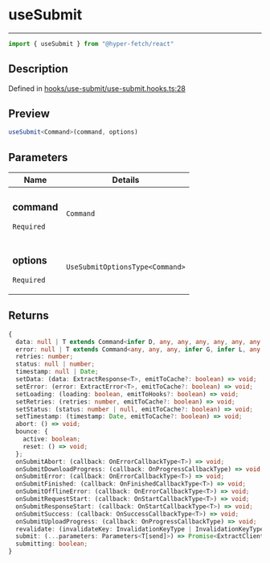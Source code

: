 

# useSubmit

<div class="api-docs__separator">

---

</div><div class="api-docs__import">

```ts
import { useSubmit } from "@hyper-fetch/react"
```

</div><div class="api-docs__section">

## Description

</div><div class="api-docs__description"><span class="api-docs__do-not-parse">



</span></div><p class="api-docs__definition">

Defined in [hooks/use-submit/use-submit.hooks.ts:28](https://github.com/BetterTyped/hyper-fetch/blob/3fe127e9/packages/react/src/hooks/use-submit/use-submit.hooks.ts#L28)

</p><div class="api-docs__section">

## Preview

</div><div class="api-docs__preview fn">

```ts
useSubmit<Command>(command, options)
```

</div><div class="api-docs__section">

## Parameters

</div><div class="api-docs__parameters"><table><thead><tr><th>Name</th><th>Details</th></tr></thead><tbody><tr param-data="command"><td class="api-docs__param-name required">

### command 

`Required`

</td><td class="api-docs__param-type">

`Command`

</td></tr><tr param-data="options"><td class="api-docs__param-name required">

### options 

`Required`

</td><td class="api-docs__param-type">

`UseSubmitOptionsType<Command>`

</td></tr></tbody></table></div><div class="api-docs__section">

## Returns

</div><div class="api-docs__returns">

```ts
{
  data: null | T extends Command<infer D, any, any, any, any, any, any, any, any, any> ? D : never;
  error: null | T extends Command<any, any, any, infer G, infer L, any, any, any, any, any> ? \G\ | \L\ : never;
  retries: number;
  status: null | number;
  timestamp: null | Date;
  setData: (data: ExtractResponse<T>, emitToCache?: boolean) => void;
  setError: (error: ExtractError<T>, emitToCache?: boolean) => void;
  setLoading: (loading: boolean, emitToHooks?: boolean) => void;
  setRetries: (retries: number, emitToCache?: boolean) => void;
  setStatus: (status: number | null, emitToCache?: boolean) => void;
  setTimestamp: (timestamp: Date, emitToCache?: boolean) => void;
  abort: () => void;
  bounce: {
    active: boolean;
    reset: () => void;
  };
  onSubmitAbort: (callback: OnErrorCallbackType<T>) => void;
  onSubmitDownloadProgress: (callback: OnProgressCallbackType) => void;
  onSubmitError: (callback: OnErrorCallbackType<T>) => void;
  onSubmitFinished: (callback: OnFinishedCallbackType<T>) => void;
  onSubmitOfflineError: (callback: OnErrorCallbackType<T>) => void;
  onSubmitRequestStart: (callback: OnStartCallbackType<T>) => void;
  onSubmitResponseStart: (callback: OnStartCallbackType<T>) => void;
  onSubmitSuccess: (callback: OnSuccessCallbackType<T>) => void;
  onSubmitUploadProgress: (callback: OnProgressCallbackType) => void;
  revalidate: (invalidateKey: InvalidationKeyType | InvalidationKeyType[]) => void;
  submit: (...parameters: Parameters<T[send]>) => Promise<ExtractClientReturnType<T>>;
  submitting: boolean;
}
```

</div>